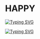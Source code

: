 






# HAPPY 

[![Typing SVG](https://readme-typing-svg.demolab.com?font=Fira+Code&pause=1000&color=0919F7&width=435&lines=HAPPY+FACEBOOK+CRACK+TOOL)](https://git.io/typing-svg)

[![Typing SVG](https://readme-typing-svg.demolab.com?font=Fira+Code&pause=1000&color=8325F7&background=B1F6FF00&width=435&lines=BE+HAPPY%2C+YOUR+TIME+SHALL+COME+)](https://git.io/typing-svg)
